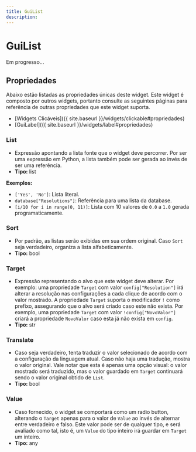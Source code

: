 ```yaml
---
title: GuiList
description: 
---
```


# GuiList
Em progresso...

## Propriedades
Abaixo estão listadas as propriedades únicas deste widget. Este widget é 
composto por outros widgets, portanto consulte as seguintes páginas para 
referência de outras propriedades que este widget suporta.

- [Widgets Clicáveis]({{ site.baseurl }}/widgets/clickable#propriedades) 
- [GuiLabel]({{ site.baseurl }}/widgets/label#propriedades)

### List
- Expressão apontando a lista fonte que o widget deve percorrer. Por ser uma expressão em Python, a lista também pode ser gerada ao invés de ser uma referência.
- **Tipo:** list

**Exemplos:**
- `['Yes', 'No']`: Lista literal.
- `database["Resolutions"]`: Referência para uma lista da database.
- `[i/10 for i in range(0, 11)]`: Lista com 10 valores de `0.0` a `1.0` gerada programaticamente.

### Sort
- Por padrão, as listas serão exibidas em sua ordem original. Caso `Sort` seja verdadeiro, organiza a lista alfabeticamente.
- **Tipo:** bool

### Target
- Expressão representando o alvo que este widget deve alterar. Por exemplo: uma propriedade `Target` com valor 
`config["Resolution"]` irá alterar a resolução nas configurações a cada clique de acordo com o valor mostrado. 
A propriedade `Target` suporta o modificador `!` como prefixo, assegurando que o alvo será criado caso este 
não exista. Por exemplo, uma propriedade `Target` com valor `!config["NovoValor"]` criará a propriedade `NovoValor` 
caso esta já não exista em `config`.
- **Tipo:** str

### Translate
- Caso seja verdadeiro, tenta traduzir o valor selecionado de acordo com a configuração da linguagem atual. Caso 
não haja uma tradução, mostra o valor original. Vale notar que esta é apenas uma opção visual: o valor mostrado 
será traduzido, mas o valor guardado em `Target` continuará sendo o valor original obtido de `List`.
- **Tipo:** bool

### Value
- Caso fornecido, o widget se comportará como um radio button, alterando o `Target` apenas para o valor de `Value` 
ao invés de alternar entre verdadeiro e falso. Este valor pode ser de qualquer tipo, e será avaliado como tal, isto é, 
um `Value` do tipo inteiro irá guardar em `Target` um inteiro.
- **Tipo:** any